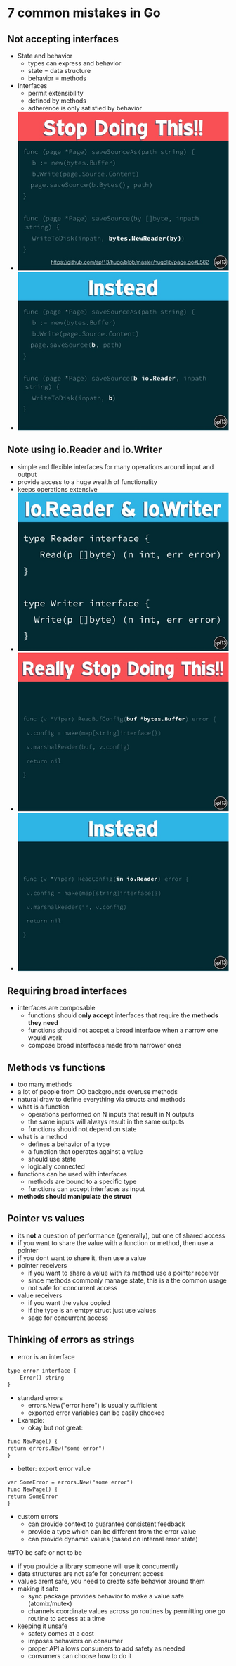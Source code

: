 # 7 common mistakes in Go

## Not accepting interfaces

- State and behavior
	- types can express and behavior
	- state = data structure
	- behavior = methods
- Interfaces
	- permit extensibility
	- defined by methods
	- adherence is only satisfied by behavior
- ![](pictures/7-common-mistakes-in-go-2015-14-638.jpg)
- ![](pictures/7-common-mistakes-in-go-2015-15-638.jpg)

## Note using io.Reader and io.Writer

- simple and flexible interfaces for many operations around input and output
- provide access to a huge wealth of functionality
- keeps operations extensive
- ![](pictures/7-common-mistakes-in-go-2015-18-638.jpg)
- ![](pictures/7-common-mistakes-in-go-2015-22-638.jpg)
- ![](pictures/7-common-mistakes-in-go-2015-23-638.jpg)

## Requiring broad interfaces
- interfaces are composable
	- functions should **only accept** interfaces that require the **methods they need**
	- functions should not accpet a broad interface when a narrow one would work
	- compose broad interfaces made from narrower ones

## Methods vs functions
- too many methods
- a lot of people from OO backgrounds overuse methods
- natural draw to define everything via structs and methods
- what is a function
	- operations performed on N inputs that result in N outputs
	- the same inputs will always result in the same outputs
	- functions should not depend on state
- what is a method
	- defines a behavior of a type
	- a function that operates against a value
	- should use state
	- logically connected
- functions can be used with interfaces
	- methods are bound to a specific type
	- functions can accept interfaces as input
- **methods should manipulate the struct**

## Pointer vs values
- its **not** a question of performance (generally), but one of shared access
- if you want to share the value with a function or method, then use a pointer
- if you dont want to share it, then use a value
- pointer receivers
	- if you want to share a value with its method use a pointer receiver
	- since methods commonly manage state, this is a the common usage
	- not safe for concurrent access
- value receivers
	- if you want the value copied
	- if the type is an emtpy struct just use values
	- sage for concurrent access

## Thinking of errors as strings
- error is an interface

```
type error interface {
	Error() string
}
```
- standard errors
	- errors.New("error here") is usually sufficient
	- exported error variables can be easily checked
- Example:
	- okay but not great:	

```
func NewPage() {
return errors.New("some error")
}
```

   - better: export error value

```
var SomeError = errors.New("some error")
func NewPage() {
return SomeError
}
```

- custom errors
	- can provide context to guarantee consistent feedback
	- provide a type which can be different from the error value
	- can provide dynamic values (based on internal error state)

	
##TO be safe or not to be
- if you provide a library someone will use it concurrently
- data structures are not safe for concurrent access
- values arent safe, you need to create safe behavior around them
- making it safe
	- sync package provides behavior to make a value safe (atomix/mutex)
	- channels coordinate values across go routines by permitting one go routine to access at a time
- keeping it unsafe
	- safety comes at a cost
	- imposes behaviors on consumer
	- proper API allows consumers to add safety as needed
	- consumers can choose how to do it
 